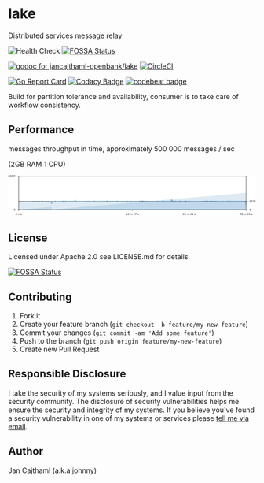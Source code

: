 # lake

Distributed services message relay

![Health Check](https://github.com/jancajthaml-openbank/lake/workflows/Health%20Check/badge.svg)
[![FOSSA Status](https://app.fossa.com/api/projects/git%2Bgithub.com%2Fjancajthaml-openbank%2Flake.svg?type=shield)](https://app.fossa.com/projects/git%2Bgithub.com%2Fjancajthaml-openbank%2Flake?ref=badge_shield)

[![godoc for jancajthaml-openbank/lake](https://godoc.org/github.com/nathany/looper?status.svg)](https://godoc.org/github.com/jancajthaml-openbank/lake) [![CircleCI](https://circleci.com/gh/jancajthaml-openbank/lake/tree/main.svg?style=shield)](https://circleci.com/gh/jancajthaml-openbank/lake/tree/main)

[![Go Report Card](https://goreportcard.com/badge/github.com/jancajthaml-openbank/lake)](https://goreportcard.com/report/github.com/jancajthaml-openbank/lake) [![Codacy Badge](https://api.codacy.com/project/badge/Grade/c414d3d366cd4b7588ac0a62bc3ce064)](https://www.codacy.com/app/jancajthaml-openbank/lake?utm_source=github.com&amp;utm_medium=referral&amp;utm_content=jancajthaml-openbank/lake&amp;utm_campaign=Badge_Grade) [![codebeat badge](https://codebeat.co/badges/d8e2b702-3435-4893-a5bf-4558fba353f8)](https://codebeat.co/projects/github-com-jancajthaml-openbank-lake-main)

Build for partition tolerance and availability, consumer is to take care of workflow consistency.

## Performance

messages throughput in time, approximately 500 000 messages / sec

(2GB RAM 1 CPU)

![graph_metrics_count]

## License

Licensed under Apache 2.0 see LICENSE.md for details

[![FOSSA Status](https://app.fossa.com/api/projects/git%2Bgithub.com%2Fjancajthaml-openbank%2Flake.svg?type=large)](https://app.fossa.com/projects/git%2Bgithub.com%2Fjancajthaml-openbank%2Flake?ref=badge_large)

## Contributing

1. Fork it
2. Create your feature branch (`git checkout -b feature/my-new-feature`)
3. Commit your changes (`git commit -am 'Add some feature'`)
4. Push to the branch (`git push origin feature/my-new-feature`)
5. Create new Pull Request

## Responsible Disclosure

I take the security of my systems seriously, and I value input from the security community. The disclosure of security vulnerabilities helps me ensure the security and integrity of my systems. If you believe you've found a security vulnerability in one of my systems or services please [tell me via email](mailto:jan.cajthaml@gmail.com).

## Author

Jan Cajthaml (a.k.a johnny)

[graph_metrics_count]: ./graph_metrics.count.png?sanitize=true
